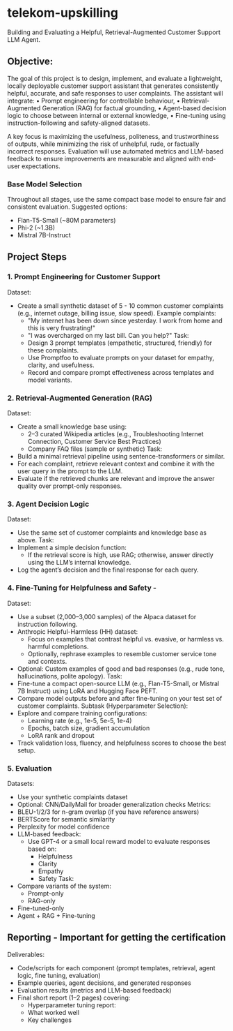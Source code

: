 # telekom-upskilling

Building and Evaluating a Helpful, Retrieval-Augmented Customer Support LLM Agent.

## Objective: 
The goal of this project is to design, implement, and evaluate a lightweight, locally deployable customer support assistant that generates consistently helpful, accurate, and safe responses to user complaints. The assistant will integrate: 
• Prompt engineering for controllable behaviour, 
• Retrieval-Augmented Generation (RAG) for factual grounding, 
• Agent-based decision logic to choose between internal or external knowledge, 
• Fine-tuning using instruction-following and safety-aligned datasets. 

A key focus is maximizing the usefulness, politeness, and trustworthiness of outputs, while minimizing the risk of unhelpful, rude, or factually incorrect responses. Evaluation will use automated metrics and LLM-based feedback to ensure improvements are measurable and aligned with end-user expectations. 

### Base Model Selection 
Throughout all stages, use the same compact base model to ensure fair and consistent 
evaluation. Suggested options: 
- Flan-T5-Small (~80M parameters)  
- Phi-2 (~1.3B)  
- Mistral 7B-Instruct 

## Project Steps 
### 1. Prompt Engineering for Customer Support
Dataset: 
- Create a small synthetic dataset of 5 - 10 common customer complaints (e.g., internet outage, billing issue, slow speed). 
Example complaints: 
	- "My internet has been down since yesterday. I work from home and this is very frustrating!" 
	- "I was overcharged on my last bill. Can you help?" 
Task: 
	- Design 3 prompt templates (empathetic, structured, friendly) for these complaints. 
	- Use Promptfoo to evaluate prompts on your dataset for empathy, clarity, and usefulness. 
	- Record and compare prompt effectiveness across templates and model variants. 

### 2. Retrieval-Augmented Generation (RAG)
Dataset:
- Create a small knowledge base using: 
	- 2–3 curated Wikipedia articles (e.g., Troubleshooting Internet Connection, Customer Service Best Practices) 
	- Company FAQ files (sample or synthetic) 
Task: 
- Build a minimal retrieval pipeline using sentence-transformers or similar. 
- For each complaint, retrieve relevant context and combine it with the user query in the prompt to the LLM. 
- Evaluate if the retrieved chunks are relevant and improve the answer quality over prompt-only responses. 

### 3. Agent Decision Logic
Dataset: 
- Use the same set of customer complaints and knowledge base as above.
Task:   
- Implement a simple decision function: 
	- If the retrieval score is high, use RAG; otherwise, answer directly using the LLM’s internal knowledge. 
- Log the agent’s decision and the final response for each query. 

### 4. Fine-Tuning for Helpfulness and Safety - 
Dataset: 
- Use a subset (2,000–3,000 samples) of the Alpaca dataset for instruction following. 
- Anthropic Helpful-Harmless (HH) dataset: 
	- Focus on examples that contrast helpful vs. evasive, or harmless vs. harmful completions. 
	- Optionally, rephrase examples to resemble customer service tone and contexts. 
- Optional: Custom examples of good and bad responses (e.g., rude tone, hallucinations, polite apology).
Task: 
- Fine-tune a compact open-source LLM (e.g., Flan-T5-Small,  or Mistral 7B Instruct) using LoRA and Hugging Face PEFT. 
- Compare model outputs before and after fine-tuning on your test set of customer complaints. 
Subtask (Hyperparameter Selection): 
- Explore and compare training configurations: 
	- Learning rate (e.g., 1e-5, 5e-5, 1e-4) 
	- Epochs, batch size, gradient accumulation 
	- LoRA rank and dropout 
- Track validation loss, fluency, and helpfulness scores to choose the best setup. 

### 5. Evaluation 
Datasets: 
- Use your synthetic complaints dataset 
- Optional: CNN/DailyMail for broader generalization checks 
Metrics: 
- BLEU-1/2/3 for n-gram overlap (if you have reference answers) 
- BERTScore for semantic similarity  
- Perplexity for model confidence 
- LLM-based feedback: 
	- Use GPT-4 or a small local reward model to evaluate responses based on: 
		- Helpfulness 
		- Clarity 
		- Empathy 
		- Safety 
Task: 
- Compare variants of the system: 
	- Prompt-only 
	- RAG-only 
- Fine-tuned-only 
- Agent + RAG + Fine-tuning 


## Reporting - Important for getting the certification 
Deliverables: 
- Code/scripts for each component (prompt templates, retrieval, agent logic, fine tuning, evaluation) 
- Example queries, agent decisions, and generated responses 
- Evaluation results (metrics and LLM-based feedback) 
- Final short report (1–2 pages) covering: 
	- Hyperparameter tuning report: 
	- What worked well 
	- Key challenges
